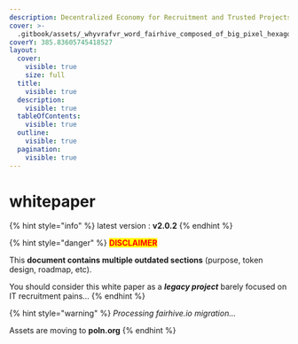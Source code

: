 ```yaml
---
description: Decentralized Economy for Recruitment and Trusted Projects
cover: >-
  .gitbook/assets/_whyvrafvr_word_fairhive_composed_of_big_pixel_hexagon_big_pixe_df5fd041-4855-4b42-a373-78907550f69e.png
coverY: 385.83605745418527
layout:
  cover:
    visible: true
    size: full
  title:
    visible: true
  description:
    visible: true
  tableOfContents:
    visible: true
  outline:
    visible: true
  pagination:
    visible: true
---
```


# whitepaper

{% hint style="info" %}
latest version : **v2.0.2**
{% endhint %}

{% hint style="danger" %}
<mark style="color:red;">**DISCLAIMER**</mark>

This **document contains multiple outdated sections** (purpose, token design, roadmap, etc).

You should consider this white paper as a _**legacy project**_ barely focused on IT recruitment pains...
{% endhint %}

{% hint style="warning" %}
_Processing fairhive.io migration..._

Assets are moving to **poln.org**
{% endhint %}
